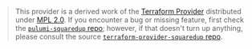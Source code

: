 > This provider is a derived work of the [Terraform Provider](https://github.com/squaredup/terraform-provider-squaredup)
> distributed under [MPL 2.0](https://www.mozilla.org/en-US/MPL/2.0/). If you encounter a bug or missing feature,
> first check the [`pulumi-squaredup` repo](https://github.com/squaredup/pulumi-squaredup/issues); however, if that doesn't turn up anything,
> please consult the source [`terraform-provider-squaredup` repo](https://github.com/squaredup/terraform-provider-squaredup/issues).
